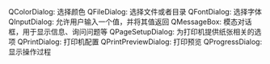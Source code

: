 QColorDialog: 选择颜色
QFileDialog: 选择文件或者目录
QFontDialog: 选择字体
QInputDialog: 允许用户输入一个值，并将其值返回
QMessageBox: 模态对话框，用于显示信息、询问问题等
QPageSetupDialog: 为打印机提供纸张相关的选项
QPrintDialog: 打印机配置
QPrintPreviewDialog: 打印预览
QProgressDialog: 显示操作过程